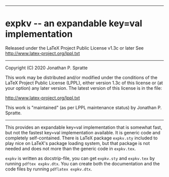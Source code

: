 -------------------------------------------------------------------------------
# expkv -- an expandable key=val implementation

Released under the LaTeX Project Public License v1.3c or later
See http://www.latex-project.org/lppl.txt

-------------------------------------------------------------------------------

Copyright (C) 2020 Jonathan P. Spratte

This  work may be  distributed and/or  modified under  the conditions  of the
LaTeX Project Public License (LPPL),  either version 1.3c  of this license or
(at your option) any later version.  The latest version of this license is in
the file:

  http://www.latex-project.org/lppl.txt

This work is "maintained" (as per LPPL maintenance status) by
  Jonathan P. Spratte.

-------------------------------------------------------------------------------

This provides an expandable key=val implementation that is somewhat fast, but
not the fastest key=val implementation available. It is generic code and
completely self-contained. There is LaTeX package `expkv.sty` included to play
nice on LaTeX's package loading system, but that package is not needed and does
not more than the generic code in `expkv.tex`.

`expkv` is written as docstrip-file, you can get `expkv.sty` and `expkv.tex` by
running `pdftex expkv.dtx`. You can create both the documentation and the code
files by running `pdflatex expkv.dtx`.
